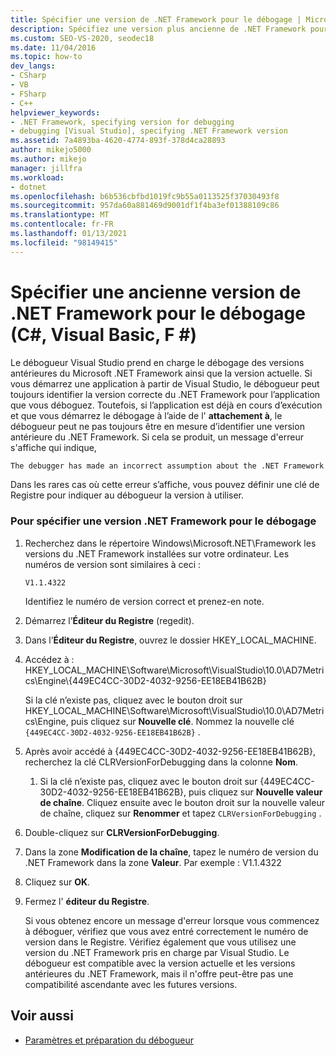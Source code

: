```yaml
---
title: Spécifier une version de .NET Framework pour le débogage | Microsoft Docs
description: Spécifiez une version plus ancienne de .NET Framework pour le débogage. Le débogueur Visual Studio prend en charge le débogage des versions antérieures de .NET Framework ainsi que la version actuelle.
ms.custom: SEO-VS-2020, seodec18
ms.date: 11/04/2016
ms.topic: how-to
dev_langs:
- CSharp
- VB
- FSharp
- C++
helpviewer_keywords:
- .NET Framework, specifying version for debugging
- debugging [Visual Studio], specifying .NET Framework version
ms.assetid: 7a4893ba-4620-4774-893f-378d4ca28893
author: mikejo5000
ms.author: mikejo
manager: jillfra
ms.workload:
- dotnet
ms.openlocfilehash: b6b536cbfbd1019fc9b55a0113525f37030493f8
ms.sourcegitcommit: 957da60a881469d9001df1f4ba3ef01388109c86
ms.translationtype: MT
ms.contentlocale: fr-FR
ms.lasthandoff: 01/13/2021
ms.locfileid: "98149415"
---
```

# <a name="specify-an-older-net-framework-version-for-debugging-c-visual-basic-f"></a>Spécifier une ancienne version de .NET Framework pour le débogage (C#, Visual Basic, F #)

Le débogueur Visual Studio prend en charge le débogage des versions antérieures du Microsoft .NET Framework ainsi que la version actuelle. Si vous démarrez une application à partir de Visual Studio, le débogueur peut toujours identifier la version correcte du .NET Framework pour l’application que vous déboguez. Toutefois, si l’application est déjà en cours d’exécution et que vous démarrez le débogage à l’aide de l' **attachement à**, le débogueur peut ne pas toujours être en mesure d’identifier une version antérieure du .NET Framework. Si cela se produit, un message d'erreur s'affiche qui indique,

``` cmd
The debugger has made an incorrect assumption about the .NET Framework version your application is going to use.
```

Dans les rares cas où cette erreur s’affiche, vous pouvez définir une clé de Registre pour indiquer au débogueur la version à utiliser.

### <a name="to-specify-a-net-framework-version-for-debugging"></a>Pour spécifier une version .NET Framework pour le débogage

1. Recherchez dans le répertoire Windows\Microsoft.NET\Framework les versions du .NET Framework installées sur votre ordinateur. Les numéros de version sont similaires à ceci :

    `V1.1.4322`

    Identifiez le numéro de version correct et prenez-en note.

2. Démarrez l’**Éditeur du Registre** (regedit).

3. Dans l’**Éditeur du Registre**, ouvrez le dossier HKEY_LOCAL_MACHINE.

4. Accédez à : HKEY_LOCAL_MACHINE\Software\Microsoft\VisualStudio\10.0\AD7Metrics\Engine\\{449EC4CC-30D2-4032-9256-EE18EB41B62B}

    Si la clé n’existe pas, cliquez avec le bouton droit sur HKEY_LOCAL_MACHINE\Software\Microsoft\VisualStudio\10.0\AD7Metrics\Engine, puis cliquez sur **Nouvelle clé**. Nommez la nouvelle clé `{449EC4CC-30D2-4032-9256-EE18EB41B62B}` .

5. Après avoir accédé à {449EC4CC-30D2-4032-9256-EE18EB41B62B}, recherchez la clé CLRVersionForDebugging dans la colonne **Nom**.

   1. Si la clé n’existe pas, cliquez avec le bouton droit sur {449EC4CC-30D2-4032-9256-EE18EB41B62B}, puis cliquez sur **Nouvelle valeur de chaîne**. Cliquez ensuite avec le bouton droit sur la nouvelle valeur de chaîne, cliquez sur **Renommer** et tapez `CLRVersionForDebugging` .

6. Double-cliquez sur **CLRVersionForDebugging**.

7. Dans la zone **Modification de la chaîne**, tapez le numéro de version du .NET Framework dans la zone **Valeur**. Par exemple : V1.1.4322

8. Cliquez sur **OK**.

9. Fermez l' **éditeur du Registre**.

     Si vous obtenez encore un message d'erreur lorsque vous commencez à déboguer, vérifiez que vous avez entré correctement le numéro de version dans le Registre. Vérifiez également que vous utilisez une version du .NET Framework pris en charge par Visual Studio. Le débogueur est compatible avec la version actuelle et les versions antérieures du .NET Framework, mais il n'offre peut-être pas une compatibilité ascendante avec les futures versions.

## <a name="see-also"></a>Voir aussi
- [Paramètres et préparation du débogueur](../debugger/debugger-settings-and-preparation.md)